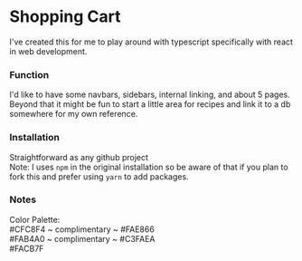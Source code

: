 # Shopping Cart

I've created this for me to play around with typescript specifically with react in web development.

### Function

I'd like to have some navbars, sidebars, internal linking, and about 5 pages. Beyond that it might be fun to start a little area for recipes and link it to a db somewhere for my own reference.

### Installation

Straightforward as any github project<br>
Note: I uses `npm` in the original installation so be aware of that if you plan to fork this and prefer using `yarn` to add packages.

### Notes

Color Palette:<br>
#CFC8F4 ~ complimentary ~ #FAE866<br>
#FAB4A0 ~ complimentary ~ #C3FAEA<br>
#FACB7F<br>
